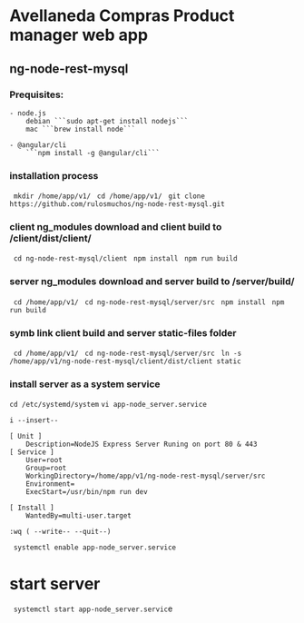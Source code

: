 # Avellaneda Compras Product manager web app
## ng-node-rest-mysql

### Prequisites:
    - node.js
        debian ```sudo apt-get install nodejs```
        mac ```brew install node```
    
    - @angular/cli
        ```npm install -g @angular/cli```

### installation process
``` mkdir /home/app/v1/```
``` cd /home/app/v1/```
``` git clone https://github.com/rulosmuchos/ng-node-rest-mysql.git```

### client ng_modules download and client build to /client/dist/client/
``` cd ng-node-rest-mysql/client```
``` npm install```
``` npm run build```

### server ng_modules download and server build to /server/build/
``` cd /home/app/v1/```
``` cd ng-node-rest-mysql/server/src```
``` npm install```
``` npm run build```

### symb link client build and server static-files folder
``` cd /home/app/v1/```
``` cd ng-node-rest-mysql/server/src```
``` ln -s /home/app/v1/ng-node-rest-mysql/client/dist/client static```

### install server as a system service
```cd /etc/systemd/system```
```vi app-node_server.service```

```i --insert--```

``` 
[ Unit ]
    Description=NodeJS Express Server Runing on port 80 & 443
[ Service ]
    User=root
    Group=root
    WorkingDirectory=/home/app/v1/ng-node-rest-mysql/server/src
    Environment=
    ExecStart=/usr/bin/npm run dev

[ Install ]
    WantedBy=multi-user.target
```

```:wq ( --write-- --quit--)```

``` systemctl enable app-node_server.service```

# start server

``` systemctl start app-node_server.servic```e
